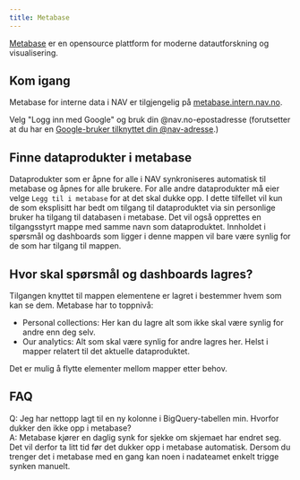 ```yaml
---
title: Metabase
---
```


[Metabase](https://www.metabase.com/) er en opensource plattform for moderne datautforskning og visualisering.

## Kom igang

Metabase for interne data i NAV er tilgjengelig på [metabase.intern.nav.no](https://metabase.intern.nav.no/).

Velg "Logg inn med Google" og bruk din @nav.no-epostadresse (forutsetter at du har en [Google-bruker tilknyttet din @nav-adresse](https://docs.knada.io/guider/faq#hvordan-f%C3%A5-en-google-bruker).)


## Finne dataprodukter i metabase

Dataprodukter som er åpne for alle i NAV synkroniseres automatisk til metabase og åpnes for alle brukere. For alle andre dataprodukter må eier velge `Legg til i metabase` for at det skal dukke opp. I dette tilfellet vil kun de som eksplisitt har bedt om tilgang til dataproduktet via sin personlige bruker ha tilgang til databasen i metabase. Det vil også opprettes en tilgangsstyrt mappe med samme navn som dataproduktet. Innholdet i spørsmål og dashboards som ligger i denne mappen vil bare være synlig for de som har tilgang til mappen. 

## Hvor skal spørsmål og dashboards lagres?

Tilgangen knyttet til mappen elementene er lagret i bestemmer hvem som kan se dem. Metabase har to toppnivå:

- Personal collections: Her kan du lagre alt som ikke skal være synlig for andre enn deg selv.
- Our analytics: Alt som skal være synlig for andre lagres her. Helst i mapper relatert til det aktuelle dataproduktet. 

Det er mulig å flytte elementer mellom mapper etter behov.

## FAQ
Q: Jeg har nettopp lagt til en ny kolonne i BigQuery-tabellen min. Hvorfor dukker den ikke opp i metabase?  
A: Metabase kjører en daglig synk for sjekke om skjemaet har endret seg. Det vil derfor ta litt tid før det dukker opp i metabase automatisk. Dersom du trenger det i metabase med en gang kan noen i nadateamet enkelt trigge synken manuelt.
